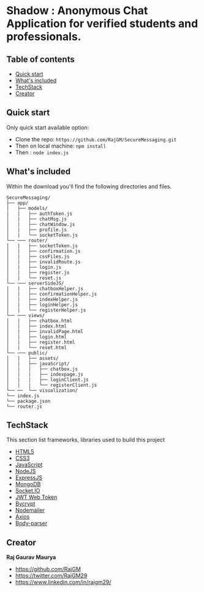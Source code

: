 # Shadow : Anonymous Chat Application for verified students and professionals. 

## Table of contents

- [Quick start](#quick-start)
- [What's included](#whats-included)
- [TechStack](#TechStack)
- [Creator](#creator)

## Quick start

Only quick start available option:

- Clone the repo: `https://github.com/RajGM/SecureMessaging.git`
- Then on local machine: `npm install`
- Then : `node index.js`

## What's included

Within the download you'll find the following directories and files.

```text
SecureMessaging/
├── app/
│   ├── models/
|   |   ├── authToken.js
│   |   ├── chatMsg.js
│   |   ├── chatWindow.js
│   |   ├── profile.js
│   |   └── socketToken.js
└── ─── router/
│   |   ├── socketToken.js
│   |   ├── confirmation.js
│   |   ├── cssFiles.js
│   |   ├── invalidRoute.js
│   |   ├── login.js
│   |   ├── register.js
│   |   └── reset.js
└── ─── serverSideJS/
│   |   ├── chatboxHelper.js
│   |   ├── confirmationHelper.js
│   |   ├── indexHelper.js
│   |   ├── loginHelper.js
│   |   └── registerHelper.js
└── ─── views/
│   |   ├── chatbox.html
│   |   ├── index.html
│   |   ├── invalidPage.html
│   |   ├── login.html
│   |   ├── register.html
│   |   └── reset.html
└── ─── public/
│   |   ├── assets/
│   |   ├── javaScript/
│   |   |   ├── chatbox.js
│   |   |   ├── indexpage.js
│   |   |   ├── loginClient.js
│   |   |   └── registerClient.js
└── ──  └── visualization/
└── index.js
└── package.json
└── router.js
```

## TechStack
This section list frameworks, libraries used to build this project 

* [HTML5](https://html5.org/)
* [CSS3](https://www.w3.org/Style/CSS/Overview.en.html)
* [JavaScript](https://www.javascript.com/)
* [NodeJS](https://nodejs.org/en/)
* [ExpressJS](https://expressjs.com/)
* [MongoDB](https://www.mongodb.com/)
* [Socket.IO](https://socket.io/)
* [JWT Web Token](https://jwt.io/)
* [Bycrypt](https://www.npmjs.com/package/bcrypt)
* [Nodemailer](https://nodemailer.com/)
* [Axios](https://www.npmjs.com/package/axios)
* [Body-parser](https://www.npmjs.com/package/body-parser)

## Creator

**Raj Gaurav Maurya**

- <https://github.com/RajGM>
- <https://twitter.com/RajGM29>
- <https://www.linkedin.com/in/rajgm29/>
